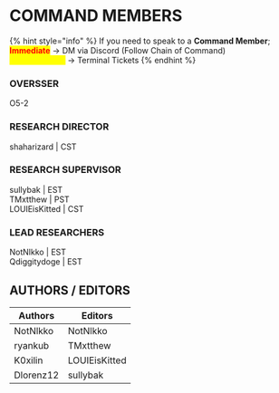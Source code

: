 # COMMAND MEMBERS

{% hint style="info" %}
If you need to speak to a **Command Member**;\
<mark style="color:red;">**Immediate**</mark> -> DM via Discord (Follow Chain of Command)\
<mark style="color:yellow;">Not-Immediate</mark> -> Terminal Tickets
{% endhint %}

### OVERSSER

O5-2

### RESEARCH DIRECTOR

shaharizard | CST

### RESEARCH SUPERVISOR

sullybak | EST\
TMxtthew | PST\
LOUIEisKitted | CST

### LEAD RESEARCHERS

NotNlkko | EST\
Qdiggitydoge | EST



## AUTHORS / EDITORS

| Authors   | Editors       |
| --------- | ------------- |
| NotNlkko  | NotNlkko      |
| ryankub   | TMxtthew      |
| K0xilin   | LOUIEisKitted |
| Dlorenz12 | sullybak      |
